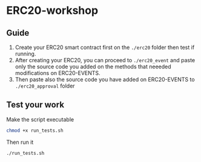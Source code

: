 # ERC20-workshop

## Guide
1. Create your ERC20 smart contract first on the `./erc20` folder then test if running.
2. After creating your ERC20, you can proceed to `./erc20_event` and paste only the source code you added on the methods that neeeded modifications on ERC20-EVENTS.
3. Then paste also the source code you have added on ERC20-EVENTS to `./erc20_approval` folder

## Test your work
Make the script executable
```bash
chmod +x run_tests.sh
```
Then run it
```bash
./run_tests.sh
```
